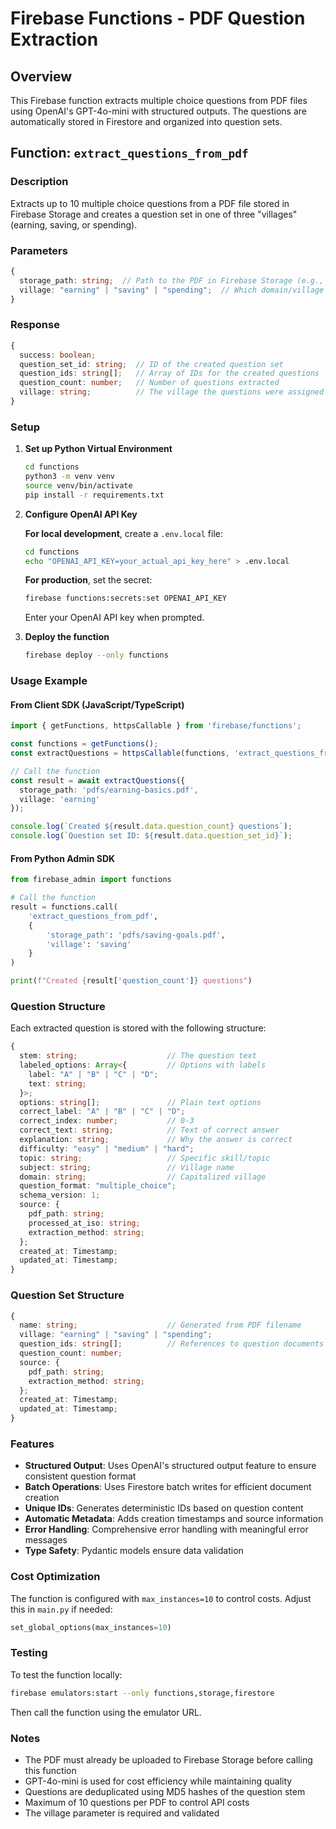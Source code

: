 # Firebase Functions - PDF Question Extraction

## Overview

This Firebase function extracts multiple choice questions from PDF files using OpenAI's GPT-4o-mini with structured outputs. The questions are automatically stored in Firestore and organized into question sets.

## Function: `extract_questions_from_pdf`

### Description
Extracts up to 10 multiple choice questions from a PDF file stored in Firebase Storage and creates a question set in one of three "villages" (earning, saving, or spending).

### Parameters

```typescript
{
  storage_path: string;  // Path to the PDF in Firebase Storage (e.g., "pdfs/earning-questions.pdf")
  village: "earning" | "saving" | "spending";  // Which domain/village to assign the questions to
}
```

### Response

```typescript
{
  success: boolean;
  question_set_id: string;  // ID of the created question set
  question_ids: string[];   // Array of IDs for the created questions
  question_count: number;   // Number of questions extracted
  village: string;          // The village the questions were assigned to
}
```

### Setup

1. **Set up Python Virtual Environment**
   
   ```bash
   cd functions
   python3 -m venv venv
   source venv/bin/activate
   pip install -r requirements.txt
   ```

2. **Configure OpenAI API Key**
   
   **For local development**, create a `.env.local` file:
   ```bash
   cd functions
   echo "OPENAI_API_KEY=your_actual_api_key_here" > .env.local
   ```
   
   **For production**, set the secret:
   ```bash
   firebase functions:secrets:set OPENAI_API_KEY
   ```
   
   Enter your OpenAI API key when prompted.

3. **Deploy the function**
   
   ```bash
   firebase deploy --only functions
   ```

### Usage Example

#### From Client SDK (JavaScript/TypeScript)

```typescript
import { getFunctions, httpsCallable } from 'firebase/functions';

const functions = getFunctions();
const extractQuestions = httpsCallable(functions, 'extract_questions_from_pdf');

// Call the function
const result = await extractQuestions({
  storage_path: 'pdfs/earning-basics.pdf',
  village: 'earning'
});

console.log(`Created ${result.data.question_count} questions`);
console.log(`Question set ID: ${result.data.question_set_id}`);
```

#### From Python Admin SDK

```python
from firebase_admin import functions

# Call the function
result = functions.call(
    'extract_questions_from_pdf',
    {
        'storage_path': 'pdfs/saving-goals.pdf',
        'village': 'saving'
    }
)

print(f"Created {result['question_count']} questions")
```

### Question Structure

Each extracted question is stored with the following structure:

```typescript
{
  stem: string;                    // The question text
  labeled_options: Array<{         // Options with labels
    label: "A" | "B" | "C" | "D";
    text: string;
  }>;
  options: string[];               // Plain text options
  correct_label: "A" | "B" | "C" | "D";
  correct_index: number;           // 0-3
  correct_text: string;            // Text of correct answer
  explanation: string;             // Why the answer is correct
  difficulty: "easy" | "medium" | "hard";
  topic: string;                   // Specific skill/topic
  subject: string;                 // Village name
  domain: string;                  // Capitalized village
  question_format: "multiple_choice";
  schema_version: 1;
  source: {
    pdf_path: string;
    processed_at_iso: string;
    extraction_method: string;
  };
  created_at: Timestamp;
  updated_at: Timestamp;
}
```

### Question Set Structure

```typescript
{
  name: string;                    // Generated from PDF filename
  village: "earning" | "saving" | "spending";
  question_ids: string[];          // References to question documents
  question_count: number;
  source: {
    pdf_path: string;
    extraction_method: string;
  };
  created_at: Timestamp;
  updated_at: Timestamp;
}
```

### Features

- **Structured Output**: Uses OpenAI's structured output feature to ensure consistent question format
- **Batch Operations**: Uses Firestore batch writes for efficient document creation
- **Unique IDs**: Generates deterministic IDs based on question content
- **Automatic Metadata**: Adds creation timestamps and source information
- **Error Handling**: Comprehensive error handling with meaningful error messages
- **Type Safety**: Pydantic models ensure data validation

### Cost Optimization

The function is configured with `max_instances=10` to control costs. Adjust this in `main.py` if needed:

```python
set_global_options(max_instances=10)
```

### Testing

To test the function locally:

```bash
firebase emulators:start --only functions,storage,firestore
```

Then call the function using the emulator URL.

### Notes

- The PDF must already be uploaded to Firebase Storage before calling this function
- GPT-4o-mini is used for cost efficiency while maintaining quality
- Questions are deduplicated using MD5 hashes of the question stem
- Maximum of 10 questions per PDF to control API costs
- The village parameter is required and validated
